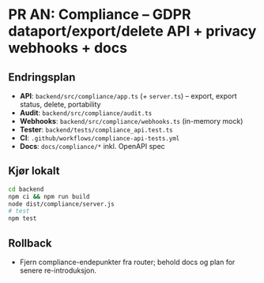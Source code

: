 # PR AN: Compliance – GDPR dataport/export/delete API + privacy webhooks + docs

## Endringsplan
- **API**: `backend/src/compliance/app.ts` (+ `server.ts`) – export, export status, delete, portability
- **Audit**: `backend/src/compliance/audit.ts`
- **Webhooks**: `backend/src/compliance/webhooks.ts` (in-memory mock)
- **Tester**: `backend/tests/compliance_api.test.ts`
- **CI**: `.github/workflows/compliance-api-tests.yml`
- **Docs**: `docs/compliance/*` inkl. OpenAPI spec

## Kjør lokalt
```bash
cd backend
npm ci && npm run build
node dist/compliance/server.js
# test
npm test
```

## Rollback
- Fjern compliance-endepunkter fra router; behold docs og plan for senere re-introduksjon.
